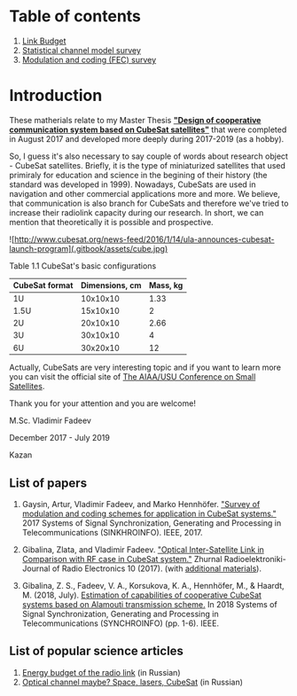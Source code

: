 # Table of contents

1. [Link Budget](https://nbviewer.jupyter.org/github/kirlf/cubesats/blob/master/LinkBudget/LB.ipynb)
2. [Statistical channel model survey](https://github.com/kirlf/cubesats/blob/master/statistical_model.md)
3. [Modulation and coding \(FEC\) survey](https://github.com/kirlf/cubesats/blob/master/fec.md)


# Introduction

These matherials relate to my Master Thesis [**"Design of cooperative communication system based on CubeSat satellites"**](http://opac.lbs-ilmenau.gbv.de/DB=1/PPN?PPN=898368146) that were completed in August 2017 and developed more deeply during 2017-2019 (as a hobby).

So, I guess it's also necessary to say couple of words about research object - CubeSat satellites. Briefly, it is the type of miniaturized satellites that used primiraly for education and science in the begining of their history \(the standard was developed in 1999\). Nowadays, CubeSats are used in navigation and other commercial applications more and more. We believe, that communication is also branch for CubeSats and therefore we've tried to increase their radiolink capacity during our research. In short, we can mention that theoretically it is possible and prospective.

![http://www.cubesat.org/news-feed/2016/1/14/ula-announces-cubesat-launch-program](.gitbook/assets/cube.jpg)

  
Table 1.1 CubeSat's basic configurations 

| CubeSat format | Dimensions, cm | Mass, kg |
| :--- | :--- | :--- |
| 1U | 10x10x10 | 1.33 |
| 1.5U | 15x10x10 | 2 |
| 2U | 20x10x10 | 2.66 |
| 3U | 30x10x10 | 4 |
| 6U | 30x20x10 | 12 |

Actually, CubeSats are very interesting topic and if you want to learn more you can visit the official site of [The AIAA/USU Conference on Small Satellites](https://digitalcommons.usu.edu/smallsat/).

Thank you for your attention and you are welcome!

M.Sc. Vladimir Fadeev

December 2017 - July  2019

Kazan

## List of papers

1. Gaysin, Artur, Vladimir Fadeev, and Marko Hennhöfer. ["Survey of modulation and coding schemes for application in CubeSat systems."](https://www.researchgate.net/publication/318801748_Survey_of_modulation_and_coding_schemes_for_application_in_CubeSat_systems/comments) 2017 Systems of Signal Synchronization, Generating and Processing in Telecommunications (SINKHROINFO). IEEE, 2017.

2. Gibalina, Zlata, and Vladimir Fadeev. ["Optical Inter-Satellite Link in Comparison with RF case in CubeSat system."](http://jre.cplire.ru/jre/oct17/6/text.pdf) Zhurnal Radioelektroniki-Journal of Radio Electronics 10 (2017). (with [additional materials](https://nbviewer.jupyter.org/github/kirlf/cubesats/blob/master/Optical-ISL-LB.ipynb)).
 
3. Gibalina, Z. S., Fadeev, V. A., Korsukova, K. A., Hennhöfer, M., & Haardt, M. (2018, July). [Estimation of capabilities of cooperative CubeSat systems based on Alamouti transmission scheme.](http://www5.tu-ilmenau.de/nt/generic/paper_pdfs/08456940.pdf) In 2018 Systems of Signal Synchronization, Generating and Processing in Telecommunications (SYNCHROINFO) (pp. 1-6). IEEE.

## List of popular science articles

1. [Energy budget of the radio link](https://habr.com/ru/post/447728/) (in Russian)
2. [Optical channel maybe? Space, lasers, CubeSat](https://habr.com/ru/post/449146/) (in Russian)

